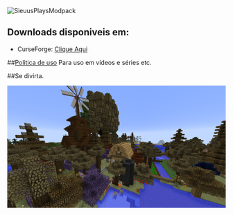 ![SieuusPlaysModpack](https://i.imgur.com/QmYSMf4.png)

## Downloads disponiveis em:

* CurseForge:  [Clique Aqui](https://minecraft.curseforge.com/projects/sieuussplays)

##[Politica de uso](https://raw.githubusercontent.com/Sieuus/Sieuus-sModpack/master/LICENSE) Para uso em vídeos e séries etc.

##Se divirta.

![SieuussModpack](https://raw.githubusercontent.com/Sieuus/files/master/2016-03-16_02.46.38.png)
